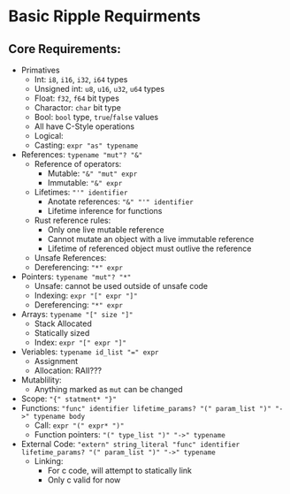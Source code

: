 # Basic Ripple Requirments
## Core Requirements:
- Primatives
    - Int: `i8`, `i16`, `i32`, `i64` types
    - Unsigned int: `u8`, `u16`, `u32`, `u64` types
    - Float: `f32`, `f64` bit types
    - Charactor: `char` bit type
    - Bool: `bool` type, `true`/`false` values
    - All have C-Style operations
    - Logical:
    - Casting: `expr "as" typename`
- References: `typename "mut"? "&"`
    - Reference of operators:
        - Mutable: `"&" "mut" expr`
        - Immutable: `"&" expr`
    - Lifetimes: `"'" identifier`
        - Anotate references: `"&" "'" identifier`
        - Lifetime inference for functions
    - Rust reference rules:
        - Only one live mutable reference
        - Cannot mutate an object with a live immutable reference
        - Lifetime of referenced object must outlive the reference
    - Unsafe References:
    - Dereferencing: `"*" expr`
- Pointers: `typename "mut"? "*"`
    - Unsafe: cannot be used outside of unsafe code
    - Indexing: `expr "[" expr "]"`
    - Dereferencing: `"*" expr`
- Arrays: `typename "[" size "]"`
    - Stack Allocated 
    - Statically sized
    - Index: `expr "[" expr "]"`
- Veriables: `typename id_list "=" expr`
    - Assignment
    - Allocation: RAII???
- Mutablility:
    - Anything marked as `mut` can be changed
- Scope: `"{" statment* "}"`
- Functions: `"func" identifier lifetime_params? "(" param_list ")" "->" typename body`
    - Call: `expr "(" expr* ")"`
    - Function pointers: `"(" type_list ")" "->" typename`
- External Code: `"extern" string_literal "func" identifier lifetime_params? "(" param_list ")" "->" typename`
    - Linking:
        - For c code, will attempt to statically link
        - Only c valid for now


